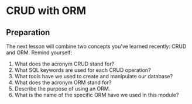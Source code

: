 # CRUD with ORM

## Preparation

The next lesson will combine two concepts you've learned recently: CRUD and ORM. Remind yourself:

1.  What does the acronym CRUD stand for?
2.  What SQL keywords are used for each CRUD operation?
3.  What tools have we used to create and manipulate our database?
4.  What does the acronym ORM stand for?
5.  Describe the purpose of using an ORM.
6.  What is the name of the specific ORM have we used in this module?
